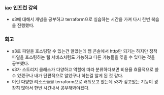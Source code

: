 ### iac 인프런 강의

- s3에 대해서 개념을 공부하고 terraform으로 실습하는 시간을 가져 다시 한번 복습을 진행했따.


### 회고

- s3로 파일을 호스팅할 수 있는건 알았는데 웹 콘솔에서 http만 되기는 하지만 정적 파일을 호스팅하는 웹 서비스처럼도 가능하고 다른 기능들을 엮을 수 있다는 것을 공부했다.
- s3가 스토리지 클래스가 다양하고 역할에 따라 분류하다보면 비용율 효율적으로 쓸 수 있겠구나 내가 단편적으로 알았구나 하는걸 알게 된 것 같다.
- 이런 다양한 리소스들을 terraform으로 배워보고 있는데 s3가 갖고있는 기능이 굉장히 많아서 한번 시간내서 공부해봐야겠다.

  
